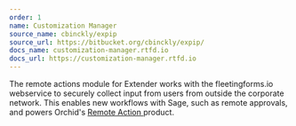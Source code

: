 ```yaml
---
order: 1
name: Customization Manager
source_name: cbinckly/expip
source_url: https://bitbucket.org/cbinckly/expip/
docs_name: customization-manager.rtfd.io
docs_url: https://customization-manager.rtfd.io
---
```


The remote actions module for Extender works with the fleetingforms.io 
webservice to securely collect input from users from outside the corporate 
network.  This enables new workflows with Sage, such as remote approvals, and
powers Orchid's 
[Remote Action ](https://www.orchid.systems/product/remote-action)
product.

